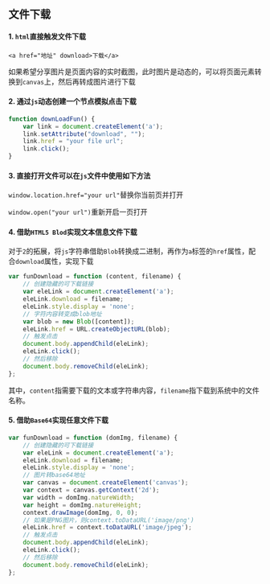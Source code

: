 ## 文件下载

#### 1. `html`直接触发文件下载

`<a href="地址" download>下载</a>`

如果希望分享图片是页面内容的实时截图，此时图片是动态的，可以将页面元素转换到`canvas`上，然后再转成图片进行下载

#### 2. 通过`js`动态创建一个节点模拟点击下载

```js
function downLoadFun() {
    var link = document.createElement('a');
    link.setAttribute("download", "");
    link.href = "your file url";
    link.click();
}
```

#### 3. 直接打开文件可以在`js`文件中使用如下方法

`window.location.href="your url"`替换你当前页并打开

`window.open("your url")`重新开启一页打开

#### 4. 借助`HTML5 Blod`实现文本信息文件下载

对于`2`的拓展，将`js`字符串借助`Blob`转换成二进制，再作为`a`标签的`href`属性，配合`download`属性，实现下载

```js
var funDownload = function (content, filename) {
    // 创建隐藏的可下载链接
    var eleLink = document.createElement('a');
    eleLink.download = filename;
    eleLink.style.display = 'none';
    // 字符内容转变成blob地址
    var blob = new Blob([content]);
    eleLink.href = URL.createObjectURL(blob);
    // 触发点击
    document.body.appendChild(eleLink);
    eleLink.click();
    // 然后移除
    document.body.removeChild(eleLink);
};
```

其中，`content`指需要下载的文本或字符串内容，`filename`指下载到系统中的文件名称。

#### 5. 借助`Base64`实现任意文件下载

```js
var funDownload = function (domImg, filename) {
    // 创建隐藏的可下载链接
    var eleLink = document.createElement('a');
    eleLink.download = filename;
    eleLink.style.display = 'none';
    // 图片转base64地址
    var canvas = document.createElement('canvas');
    var context = canvas.getContext('2d');
    var width = domImg.natureWidth;
    var height = domImg.natureHeight;
    context.drawImage(domImg, 0, 0);
    // 如果是PNG图片，则context.toDataURL('image/png')
    eleLink.href = context.toDataURL('image/jpeg');
    // 触发点击
    document.body.appendChild(eleLink);
    eleLink.click();
    // 然后移除
    document.body.removeChild(eleLink);
};
```

